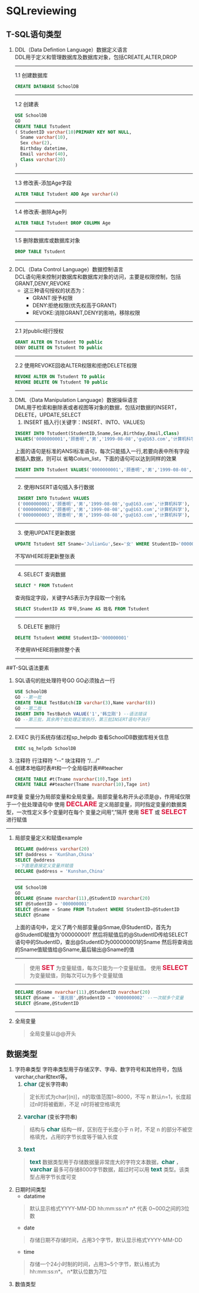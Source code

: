 # SQLreviewing

## T-SQL语句类型
1. DDL（Data Defintion Language）数据定义语言  
    DDL用于定义和管理数据库及数据库对象，包括CREATE,ALTER,DROP
     ****
    1.1 创建数据库<br>
    ```SQL
    CREATE DATABASE SchoolDB
    ```
      ****
    1.2 创建表<br>
    ```SQL
    USE SchoolDB
    GO
    CREATE TABLE Tstudent
    ( StudentID varchar(10)PRIMARY KEY NOT NULL,
      Sname varchar(10),
      Sex char(2),
      Birthday datetime,
      Email varchar(40),
      Class varchar(20)
    )
    ```
      ****
    1.3  修改表-添加Age字段<br>
    ```SQL
    ALTER TABLE Tstudent ADD Age varchar(4)
    ```
      ****
    1.4 修改表-删除Age列<br>
    ```SQL
    ALTER TABLE Tstudent DROP COLUMN Age
    ```
     ****
    1.5 删除数据库或数据库对象
    ```sql
    DROP TABLE Tstudent
    ```
     ****
2. DCL（Data Control Language）数据控制语言  
    DCL语句用来控制对数据库和数据库对象的访问，主要是权限控制，包括GRANT,DENY,REVOKE<br>
    - 这三种语句授权的状态为：  
        + GRANT:授予权限
        + DENY:拒绝权限(优先权高于GRANT)
        + REVOKE:消除GRANT,DENY的影响，移除权限
     ****
    2.1 对public经行授权  
    ```sql
    GRANT ALTER ON Tstudent TO public
    DENY DELETE ON Tstudent TO public
    ```
     ****
    2.2 使用REVOKE回收ALTER权限和拒绝DELETE权限
    ```sql
    REVOKE ALTER ON Tstudent TO public
    REVOKE DELETE ON Tstudent TO public
    ```
      ****
3. DML（Data Manipulation Language）数据操纵语言  
    DML用于检索和删除表或者视图等对象的数据，包括对数据的INSERT，DELETE，UPDATE,SELECT
    <br>
    1. INSERT 插入行(关键字：INSERT、INTO、VALUES)
    ```sql
    INSERT INTO Tstudent(StudentID,Sname,Sex,Birthday,Email,Class)
    VALUES('0000000001','顾善明','男','1999-08-08','gu@163.com','计算机科学')
    ```
    上面的语句是标准的ANSI标准语句，每次只能插入一行,若要向表中所有字段都插入数据，则可以
    省略Colum_list，下面的语句可以达到同样的效果
    ```sql
    INSERT INTO Tstudent VALUES('0000000001','顾善明','男','1999-08-08','gu@163.com','计算机科学')
    ```
     ****
    2. 使用INSERT语句插入多行数据
     ```sql
      INSERT INTO Tstudent VALUES
      ('0000000001','顾善明','男','1999-08-08','gu@163.com','计算机科学'),
      ('0000000002','顾善明','男','1999-08-08','gu@163.com','计算机科学'),
      ('0000000003','顾善明','男','1999-08-08','gu@163.com','计算机科学'),
     ```
      ****
    3. 使用UPDATE更新数据
    ```sql
    UPDATE Tstudent SET Sname='JulianGu',Sex='女' WHERE StudentID='0000000001'
    ```
      不写WHERE将更新整张表
      ****
    4. SELECT 查询数据
    ```sql
    SELECT * FROM Tstudent
    ```
    查询指定字段，关键字AS表示为字段取一个别名
     ```sql
     SELECT StudentID AS 学号,Sname AS 姓名 FROM Tstudent
     ```
      ****
    5. DELETE 删除行
    ```sql
    DELETE Tstudent WHERE StudentID='000000001'
    ```
    不使用WHERE将删除整个表
     ****
##T-SQL语法要素
1. SQL语句的批处理符号GO
    GO必须独占一行
    ```sql
    USE SchoolDB
    GO --第一批
    CREATE TABLE TestBatch(ID varchar(3),Name varchar(8))
    GO --第二批
    INSERT INTO TestBatch VALUE('1','韩立刚') --语法错误
    GO --第三批，其余两个批处理正常执行，第三批INSERT语句不执行
    ``` 
     ****
2. EXEC
   执行系统存储过程sp_helpdb 查看SchoolDB数据库相关信息
    ```sql
    EXEC sq_helpdb SchoolDB
    ```
3. 注释符
    行注释符 “--”
    块注释符 “/*...*/”
4. 创建本地临时表#t和一个全局临时表##teacher
    ```sql
    CREATE TABLE #t(Tname nvarchar(10),Tage int)
    CREATE TABLE ##teacher(Tname nvarchar(10),Tage int)
    ```
##变量
变量分为局部变量和全局变量。局部变量名称开头必须是@，作用域仅限于一个批处理语句中
使用 **<font size="4" color="#DC143C" >DECLARE</font>** 定义局部变量，同时指定变量的数据类型，一次性定义多个变量时在每个
变量之间用“,”隔开
使用 **<font size="4" color="#DC143C" >SET</font>** 或 **<font size="4" color="#DC143C" >SELECT</font>** 进行赋值
 ****
1. 局部变量定义和赋值example
    ```sql
    DECLARE @address varchar(20)
    SET @address = 'KunShan,China'
    SELECT @address
    --下面是直接定义变量并赋值
    DECLARE @address = 'Kunshan,China'
    ```
    ****
     ```sql
     USE SchoolDB
     GO
     DECLARE @Sname nvarchar(11),@StudentID nvarchar(20)
     SET @StudentID = '000000001'
     SELECT @Sname = Sname FROM Tstudent WHERE StudentID=@StudentID
     SELECT @Sname
     ```
    上面的语句中，定义了两个局部变量@Snmae,@StudentID，首先为@StudentID赋值为'000000001'
     然后将赋值后的@StudentID传给SELECT语句中的StudentID，查出@StudentID为000000001的Sname
     然后将查询出的Sname值赋值给@Sname,最后输出@Sname的值
    ****
     > 使用 **<font size="4" color="#DC143C" >SET</font>** 为变量赋值，每次只能为一个变量赋值。
     > 使用 **<font size="4" color="#DC143C" >SELECT</font>** 为变量赋值，则每次可以为多个变量赋值
    ****
      ```sql
      DECLARE @Sname nvarchar(11),@StudentID nvarchar(20)
      SELECT @Sname = '潘兆丽',@StudentID = '0000000002' --一次赋多个变量
      SELECT @Sname,@StudentID
      ```
    ****
2. 全局变量
    > 全局变量以@@开头
## 数据类型
1. 字符串类型
   字符串类型用于存储汉字、字母、数字符号和其他符号，包括varchar,char和text等。
      <br>
   1. **<font size="3" color="##DA70D6" >char</font>** (定长字符串)
   > 定长形式为char[(n)]，n的取值范围1~8000，不写 n 默认n=1，长度超过n时将被截断，不足    n时将被空格填充
   2. **<font size="3" color="##DA70D6" >varchar</font>** (变长字符串)
    > 结构与 **<font size="3" color="##DA70D6" >char</font>** 结构一样，区别在于长度小于 n 时，不足 n 的部分不被空格填充，占用的字节长度等于输入长度
   3.  **<font size="3" color="##DA70D6" >text</font>** 
    >  **<font size="3" color="##DA70D6" >text</font>** 数据类型用于存储数据量非常庞大的字符文本数据，**<font size="3" color="##DA70D6" >char</font>**  ，**<font size="3" color="##DA70D6" >varchar</font>** 最多可存储8000字节数据，超过时可以用 **<font size="3" color="##DA70D6" >text</font>** 类型。该类型占用字节长度可变
2. 日期时间类型
   -  datatime
    > 默认显示格式YYYY-MM-DD hh:mm:ss:n* 
    n* 代表 0~000之间的3位数
   - date
    > 存储日期不存储时间，占用3个字节，默认显示格式YYYY-MM-DD
   - time
    > 存储一个24小时制的时间，占用3~5个字节，默认格式为hh:mm:ss:n*。 n*默认位数为7位
3. 数值类型
   
